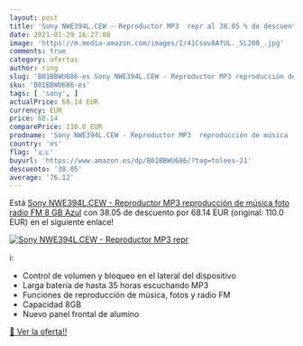 ```yaml
---
layout: post
title: 'Sony NWE394L.CEW - Reproductor MP3  repr al 38.05 % de descuento'
date: 2021-01-29 16:27:08
image: 'https://m.media-amazon.com/images/I/41Csov8AfUL._SL200_.jpg'
comments: true
category: ofertas
author: ring
slug: 'B01BBWU686-es Sony NWE394L.CEW - Reproductor MP3 reproducción de música...'
sku: 'B01BBWU686-es'
tags: [ 'sony', ]
actualPrice: 68.14 EUR
currency: EUR
price: 68.14
comparePrice: 110.0 EUR
prodname: 'Sony NWE394L.CEW - Reproductor MP3  reproducción de música  foto  radio FM  8 GB  Azul'
country: 'es'
flag: '🇪🇸'
buyurl: 'https://www.amazon.es/dp/B01BBWU686/?tag=tolees-21'
descuento: '38.05'
average: '76.12'
---
```


Está [Sony NWE394L.CEW - Reproductor MP3  reproducción de música  foto  radio FM  8 GB  Azul](https://www.amazon.es/dp/B01BBWU686/?tag=tolees-21) con 38.05 de descuento por 68.14 EUR (original: 110.0 EUR) en el siguiente enlace!

[![Sony NWE394L.CEW - Reproductor MP3  repr](https://m.media-amazon.com/images/I/41Csov8AfUL._SL200_.jpg)](https://www.amazon.es/dp/B01BBWU686/?tag=tolees-21)

ℹ️:

- Control de volumen y bloqueo en el lateral del dispositivo
- Larga batería de hasta 35 horas escuchando MP3
- Funciones de reproducción de música, fotos y radio FM
- Capacidad 8GB
- Nuevo panel frontal de alumino

[🛒 Ver la oferta!!](https://www.amazon.es/dp/B01BBWU686/?tag=tolees-21)
